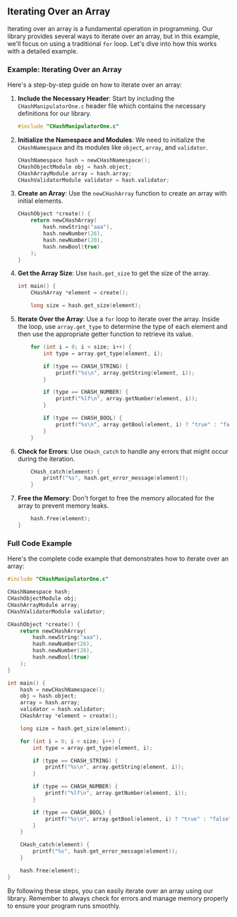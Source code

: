 ## Iterating Over an Array

Iterating over an array is a fundamental operation in programming. Our library provides several ways to iterate over an array, but in this example, we'll focus on using a traditional `for` loop. Let's dive into how this works with a detailed example.

### Example: Iterating Over an Array

Here's a step-by-step guide on how to iterate over an array:

1. **Include the Necessary Header**: Start by including the `CHashManipulatorOne.c` header file which contains the necessary definitions for our library.

   ```c
   #include "CHashManipulatorOne.c"
   ```

2. **Initialize the Namespace and Modules**: We need to initialize the `CHashNamespace` and its modules like `object`, `array`, and `validator`.

   ```c
   CHashNamespace hash = newCHashNamespace();
   CHashObjectModule obj = hash.object;
   CHashArrayModule array = hash.array;
   CHashValidatorModule validator = hash.validator;
   ```

3. **Create an Array**: Use the `newCHashArray` function to create an array with initial elements.

   ```c
   CHashObject *create() {
       return newCHashArray(
           hash.newString("aaa"),
           hash.newNumber(26),
           hash.newNumber(20),
           hash.newBool(true)
       );
   }
   ```

4. **Get the Array Size**: Use `hash.get_size` to get the size of the array.

   ```c
   int main() {
       CHashArray *element = create();

       long size = hash.get_size(element);
   ```

5. **Iterate Over the Array**: Use a `for` loop to iterate over the array. Inside the loop, use `array.get_type` to determine the type of each element and then use the appropriate getter function to retrieve its value.

   ```c
       for (int i = 0; i < size; i++) {
           int type = array.get_type(element, i);

           if (type == CHASH_STRING) {
               printf("%s\n", array.getString(element, i));
           }

           if (type == CHASH_NUMBER) {
               printf("%lf\n", array.getNumber(element, i));
           }

           if (type == CHASH_BOOL) {
               printf("%s\n", array.getBool(element, i) ? "true" : "false");
           }
       }
   ```

6. **Check for Errors**: Use `CHash_catch` to handle any errors that might occur during the iteration.

   ```c
       CHash_catch(element) {
           printf("%s", hash.get_error_message(element));
       }
   ```

7. **Free the Memory**: Don't forget to free the memory allocated for the array to prevent memory leaks.

   ```c
       hash.free(element);
   }
   ```

### Full Code Example

Here's the complete code example that demonstrates how to iterate over an array:

```c
#include "CHashManipulatorOne.c"

CHashNamespace hash;
CHashObjectModule obj;
CHashArrayModule array;
CHashValidatorModule validator;

CHashObject *create() {
    return newCHashArray(
        hash.newString("aaa"),
        hash.newNumber(26),
        hash.newNumber(20),
        hash.newBool(true)
    );
}

int main() {
    hash = newCHashNamespace();
    obj = hash.object;
    array = hash.array;
    validator = hash.validator;
    CHashArray *element = create();

    long size = hash.get_size(element);

    for (int i = 0; i < size; i++) {
        int type = array.get_type(element, i);

        if (type == CHASH_STRING) {
            printf("%s\n", array.getString(element, i));
        }

        if (type == CHASH_NUMBER) {
            printf("%lf\n", array.getNumber(element, i));
        }

        if (type == CHASH_BOOL) {
            printf("%s\n", array.getBool(element, i) ? "true" : "false");
        }
    }

    CHash_catch(element) {
        printf("%s", hash.get_error_message(element));
    }

    hash.free(element);
}
```

By following these steps, you can easily iterate over an array using our library. Remember to always check for errors and manage memory properly to ensure your program runs smoothly.